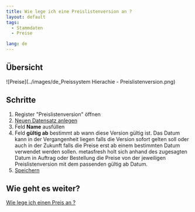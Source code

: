 ```yaml
---
title: Wie lege ich eine Preislistenversion an ?
layout: default
tags:
  - Stammdaten
  - Preise

lang: de
---
```

## Übersicht

![Preise](../images/de_Preissystem Hierachie - Preislistenversion.png)

## Schritte

1. Register "Preislistenversion" öffnen 
1. [Neuen Datensatz anlegen](Wie_lege_ich_einen_neuen_datensatz_an)
1. Feld **Name** ausfüllen
1. Feld **gültig ab** bestimmt ab wann diese Version gültig ist. Das Datum kann in der Vergangenheit liegen falls die Version sofort gelten soll oder auch in der Zukunft falls die Preise erst ab einem bestimmten Datum verwendet werden sollen. metasfresh holt sich anhand des zugesagten Datum in Auftrag oder Bestellung die Preise von der jeweiligen Preislistenversion mit dem passenden gültig ab Datum.
1. [Speichern](Wie_lege_ich_einen_neuen_datensatz_an)


## Wie geht es weiter?

[Wie lege ich einen Preis an ?](Wie_lege_ich_einen_Preis_an)